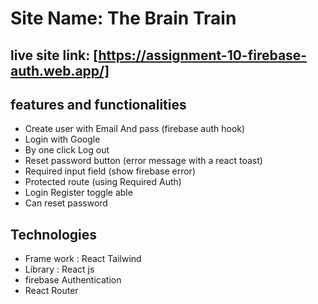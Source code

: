 # Site Name: The Brain Train

## live site link: [https://assignment-10-firebase-auth.web.app/]

## features and functionalities

- Create user with Email And pass (firebase auth hook)
- Login with Google
- By one click Log out
- Reset password button (error message with a react toast)
- Required input field (show firebase error)
- Protected route (using Required Auth)
- Login Register toggle able
- Can reset password

## Technologies

- Frame work : React Tailwind
- Library : React js
- firebase Authentication
- React Router
